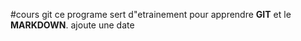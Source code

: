 #cours git
ce programe sert d"etrainement pour apprendre **GIT** et le **MARKDOWN**.
ajoute une date
